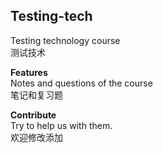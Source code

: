 ## Testing-tech
Testing technology course<br>
测试技术

**Features**<br>
Notes and questions of the course<br>
笔记和复习题

**Contribute**<br>
Try to help us with them.<br>
欢迎修改添加
